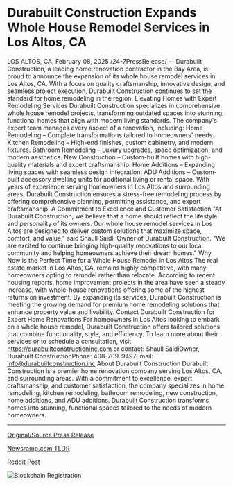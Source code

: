 # Durabuilt Construction Expands Whole House Remodel Services in Los Altos, CA

LOS ALTOS, CA, February 08, 2025 /24-7PressRelease/ -- Durabuilt Construction, a leading home renovation contractor in the Bay Area, is proud to announce the expansion of its whole house remodel services in Los Altos, CA. With a focus on quality craftsmanship, innovative design, and seamless project execution, Durabuilt Construction continues to set the standard for home remodeling in the region.  Elevating Homes with Expert Remodeling Services  Durabuilt Construction specializes in comprehensive whole house remodel projects, transforming outdated spaces into stunning, functional homes that align with modern living standards. The company's expert team manages every aspect of a renovation, including:  Home Remodeling – Complete transformations tailored to homeowners' needs.  Kitchen Remodeling – High-end finishes, custom cabinetry, and modern fixtures.  Bathroom Remodeling – Luxury upgrades, space optimization, and modern aesthetics.  New Construction – Custom-built homes with high-quality materials and expert craftsmanship.  Home Additions – Expanding living spaces with seamless design integration.  ADU Additions – Custom-built accessory dwelling units for additional living or rental space.  With years of experience serving homeowners in Los Altos and surrounding areas, Durabuilt Construction ensures a stress-free remodeling process by offering comprehensive planning, permitting assistance, and expert craftsmanship.  A Commitment to Excellence and Customer Satisfaction  "At Durabuilt Construction, we believe that a home should reflect the lifestyle and personality of its owners. Our whole house remodel services in Los Altos are designed to deliver custom solutions that maximize space, comfort, and value," said Shaull Saidi, Owner of Durabuilt Construction. "We are excited to continue bringing high-quality renovations to our local community and helping homeowners achieve their dream homes."  Why Now is the Perfect Time for a Whole House Remodel in Los Altos  The real estate market in Los Altos, CA, remains highly competitive, with many homeowners opting to remodel rather than relocate. According to recent housing reports, home improvement projects in the area have seen a steady increase, with whole-house renovations offering some of the highest returns on investment.  By expanding its services, Durabuilt Construction is meeting the growing demand for premium home remodeling solutions that enhance property value and livability.  Contact Durabuilt Construction for Expert Home Renovations  For homeowners in Los Altos looking to embark on a whole house remodel, Durabuilt Construction offers tailored solutions that combine functionality, style, and efficiency. To learn more about their services or to schedule a consultation, visit https://durabuiltconstructioninc.com or contact:  Shaull SaidiOwner, Durabuilt ConstructionPhone: 408-709-9497Email: info@durabuiltconstruction.inc  About Durabuilt Construction  Durabuilt Construction is a premier home renovation company serving Los Altos, CA, and surrounding areas. With a commitment to excellence, expert craftsmanship, and customer satisfaction, the company specializes in home remodeling, kitchen remodeling, bathroom remodeling, new construction, home additions, and ADU additions. Durabuilt Construction transforms homes into stunning, functional spaces tailored to the needs of modern homeowners. 

---

[Original/Source Press Release](https://www.24-7pressrelease.com/press-release/519562/durabuilt-construction-expands-whole-house-remodel-services-in-los-altos-ca)
                    

[Newsramp.com TLDR](https://newsramp.com/curated-news/durabuilt-construction-expands-whole-house-remodel-services-in-los-altos-ca/a8d18f06f537c4a0a1e6709f8f82a4bc) 

 



[Reddit Post](https://www.reddit.com/r/Business_NewsRamp/comments/1ikiiwa/durabuilt_construction_expands_whole_house/) 



![Blockchain Registration](https://cdn.newsramp.app/24-7PressRelease/qrcode/252/8/rubyYx3f.webp)